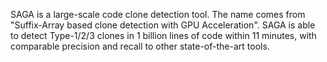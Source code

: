 SAGA is a large-scale code clone detection tool. The name comes from "Suffix-Array based clone detection with GPU Acceleration". 
SAGA is able to detect Type-1/2/3 clones in 1 billion lines of code within 11 minutes, with comparable precision and recall to other state-of-the-art tools.
